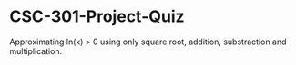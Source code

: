 # CSC-301-Project-Quiz
Approximating ln(x) > 0 using only square root, addition, substraction and multiplication.
